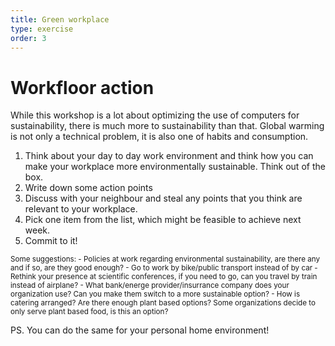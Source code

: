 ```yaml
---
title: Green workplace
type: exercise
order: 3
---
```


# Workfloor action

While this workshop is a lot about optimizing the use of computers for sustainability, there is much more to sustainability than that. Global warming is not only a technical problem, it is also one of habits and consumption.

1. Think about your day to day work environment and think how you can make your workplace more environmentally sustainable. Think out of the box. 
2. Write down some action points
3. Discuss with your neighbour and steal any points that you think are relevant to your workplace. 
4. Pick one item from the list, which might be feasible to achieve next week. 
5. Commit to it! 

<small>
Some suggestions:
- Policies at work regarding environmental sustainability, are there any and if so, are they good enough?
- Go to work by bike/public transport instead of by car
- Rethink your presence at scientific conferences, if you need to go, can you travel by train instead of airplane?
- What bank/energe provider/insurrance company does your organization use? Can you make them switch to a more sustainable option?
- How is catering arranged? Are there enough plant based options? Some organizations decide to only serve plant based food, is this an option?
</small>

PS. You can do the same for your personal home environment!